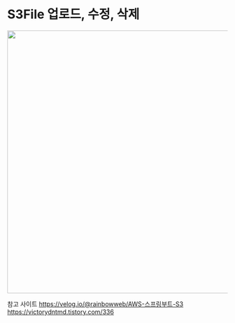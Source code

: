 # S3File 업로드, 수정, 삭제
<img src = "https://github.com/kimjisoo1156/S3File/assets/121778107/2cd49aab-de56-449e-88c8-315d34b7b9ed" width="600" height="600"/>



참고 사이트
https://velog.io/@rainbowweb/AWS-스프링부트-S3
https://victorydntmd.tistory.com/336
